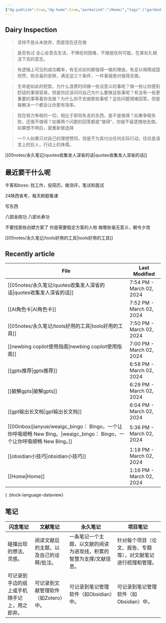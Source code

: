 ```yaml
---
{"dg-publish":true,"dg-home":true,"permalink":"/Home/","tags":["gardenEntry"],"dgPassFrontmatter":true,"noteIcon":""}
---
```



## Dairy Inspection

> 坚持不是从未放弃，而是现在还在做

> 是否有过 全心全意去生活，不惧任何困难，不推脱任何可能，在某处扎根活下去的意志。

> 有逻辑上可见的成功概率，有无论如何都值得一做的理由，有足以保障成固欣然，败亦喜的安排，满足这三个条件，一件事就绝对值得去做。

> 生命是如此的短暂，为什么浪费时间做一些没意义的事呢？做一些让你感到舒适的事很容易，但是你应该问问自己为什么要做这些事呢？有没有一些更重要的事等着你去做？为什么你不去做那些事呢？这些问题很难回答，但是每解决一个都会让你更有效率。

> 现在努力争取的一切，相比于即将失去的东西，是不是值得？如果争取失败，还值不值得？如果两个问题的回答都是“值得”，你就不留遗憾地去做。如果想不明白，就重新做选择

> 一个人如果只对自己的理想赞同，但是不为其付出任何实际行动，往往是语言上的巨人，行动上的侏儒。

[[05notes/永久笔记/quotes收集发人深省的话\|quotes收集发人深省的话]]


##  最近要干什么呢


牛客和boss: 找工作，投简历，做测评，笔试和面试

24陕西省考，每天刷题看课


写东西


八部金刚功
八部长寿功

不要找那些白嫖方案了
你是需要稳定方案的人啦
做哪些毫无意义，朝令夕改


[[05notes/永久笔记/tools好用的工具\|tools好用的工具]]




## Recently article

| File                                                                                                  | Last Modified            |
| ----------------------------------------------------------------------------------------------------- | ------------------------ |
| [[05notes/永久笔记/quotes收集发人深省的话\|quotes收集发人深省的话]]                                                    | 7:54 PM - March 02, 2024 |
| [[AI角色卡\|AI角色卡]]                                                                                   | 7:52 PM - March 02, 2024 |
| [[05notes/永久笔记/tools好用的工具\|tools好用的工具]]                                                            | 7:50 PM - March 02, 2024 |
| [[newbing copilot使用指南\|newbing copilot使用指南]]                                                       | 7:00 PM - March 02, 2024 |
| [[gpts推荐\|gpts推荐]]                                                                                 | 6:58 PM - March 02, 2024 |
| [[破解gpts\|破解gpts]]                                                                                 | 6:29 PM - March 02, 2024 |
| [[gpt输出长文档\|gpt输出长文档]]                                                                             | 6:04 PM - March 02, 2024 |
| [[00inbox/jianyue/weaigc_bingo： Bingo，一个让你呼吸顺畅 New Bing。\|weaigc_bingo： Bingo，一个让你呼吸顺畅 New Bing。]] | 5:36 PM - March 02, 2024 |
| [[obsidian小技巧\|obsidian小技巧]]                                                                       | 1:18 PM - March 02, 2024 |
| [[Home\|Home]]                                                                                     | 1:16 PM - March 02, 2024 |

{ .block-language-dataview}


## 笔记

| 闪念笔记 | 文献笔记 | 永久笔记 | 项目笔记 |
| ---- | ---- | ---- | ---- |
| 碰撞出现的想法、灵感。 | 阅读文献后的主题，以及自己的诠释/批注。 | 一条笔记一个主题，以文献的阅读为进攻线，积累的智慧为支撑/文献信息。 | 针对每个项目（论文、报告、专题等），对文献笔记进行梳理和管理。 |
| 可记录到手边的纸上或手机随手记上，用之即弃。 | 可记录到文献管理软件（如Zotero）中。 | 可记录到笔记管理软件（如Obsidian）中。 | 可记录到笔记管理软件（如Obsidian）中。 |


